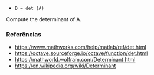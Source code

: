 * `D = det (A)`

Compute the determinant of A.

### Referências

* https://www.mathworks.com/help/matlab/ref/det.html
* https://octave.sourceforge.io/octave/function/det.html
* https://mathworld.wolfram.com/Determinant.html
* https://en.wikipedia.org/wiki/Determinant
